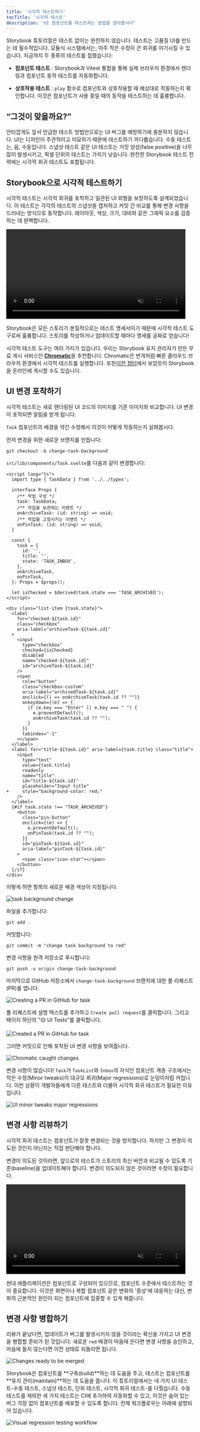 ```yaml
---
title: '시각적 테스트하기'
tocTitle: '시각적 테스트'
description: 'UI 컴포넌트를 테스트하는 방법을 알아봅시다'
---
```


Storybook 튜토리얼은 테스트 없이는 완전하지 않습니다. 테스트는 고품질 UI를 만드는 데 필수적입니다. 모듈식 시스템에서는, 아주 작은 수정이 큰 회귀를 야기시킬 수 있습니다. 지금까지 두 종류의 테스트를 접했습니다:

- **컴포넌트 테스트** : Storybook과 Vitest 통합을 통해 실제 브라우저 환경에서 렌더링과 컴포넌트 동작 테스트를 자동화합니다.

- **상호작용 테스트** : `play` 함수로 컴포넌트와 상호작용할 때 예상대로 작동하는지 확인합니다. 이것은 컴포넌트가 사용 중일 때의 동작을 테스트하는 데 훌륭합니다.

## “그것이 맞을까요?”

안타깝게도 앞서 언급한 테스트 방법만으로는 UI 버그를 예방하기에 충분하지 않습니다. UI는 디자인이 주관적이고 미묘하기 때문에 테스트하기 까다롭습니다. 수동 테스트는, 음, 수동입니다. 스냅샷 테스트 같은 UI 테스트는 거짓 양성(false positive)을 너무 많이 발생시키고, 픽셀 단위의 테스트는 가치가 낮습니다. 완전한 Storybook 테스트 전략에는 시각적 회귀 테스트도 포함됩니다.

## Storybook으로 시각적 테스트하기

시각적 테스트는 시각적 회귀를 포착하고 일관된 UI 외형을 보장하도록 설계되었습니다. 이 테스트는 각각의 테스트의 스냅샷을 캡처하고 커밋 간 비교를 통해 변경 사항을 드러내는 방식으로 동작합니다. 레이아웃, 색상, 크기, 대비와 같은 그래픽 요소를 검증하는 데 완벽합니다.

<video autoPlay muted playsInline loop style="width:480px; margin: 0 auto;">
  <source
    src="/intro-to-storybook/visual-regression-testing.mp4"
    type="video/mp4"
  />
</video>

Storybook은 모든 스토리가 본질적으로는 테스트 명세서이기 때문에 시각적 테스트 도구로써 훌륭합니다. 스토리를 작성하거나 업데이트할 때마다 명세를 공짜로 얻습니다!

시각적 테스트 도구는 여러 가지가 있습니다. 우리는 Storybook 유지 관리자가 만든 무료 게시 서비스인 [**Chromatic**](https://www.chromatic.com/?utm_source=storybook_website&utm_medium=link&utm_campaign=storybook)을 추천합니다. Chromatic은 번개처럼 빠른 클라우드 브라우저 환경에서 시각적 테스트를 실행합니다. 또한[이전 챕터](/intro-to-storybook/svelte/en/deploy/)에서 보았듯이 Storybook을 온라인에 게시할 수도 있습니다.

## UI 변경 포착하기

시각적 테스트는 새로 렌더링된 UI 코드의 이미지를 기준 이미지와 비교합니다. UI 변경이 포착되면 알림을 받게 됩니다.

`Task` 컴포넌트의 배경을 약간 수정해서 이것이 어떻게 작동하는지 살펴봅시다.

먼저 변경을 위한 새로운 브랜치를 만듭니다:

```shell
git checkout -b change-task-background
```

`src/lib/components/Task.svelte`를 다음과 같이 변경합니다:

```diff:title=src/lib/components/Task.svelte
<script lang="ts">
  import type { TaskData } from '../../types';

  interface Props {
    /** 작업 구성 */
    task: TaskData;
    /** 작업을 보관하는 이벤트 */
    onArchiveTask: (id: string) => void;
    /** 작업을 고정시키는 이벤트 */
    onPinTask: (id: string) => void;
  }

  const {
    task = {
      id: '',
      title: '',
      state: 'TASK_INBOX',
    },
    onArchiveTask,
    onPinTask,
  }: Props = $props();

  let isChecked = $derived(task.state === 'TASK_ARCHIVED');
</script>

<div class="list-item {task.state}">
  <label
    for="checked-${task.id}"
    class="checkbox"
    aria-label="archiveTask-${task.id}"
  >
    <input
      type="checkbox"
      checked={isChecked}
      disabled
      name="checked-${task.id}"
      id="archiveTask-${task.id}"
    />
    <span
      role="button"
      class="checkbox-custom"
      aria-label="archivedTask-${task.id}"
      onclick={() => onArchiveTask(task.id ?? "")}
      onkeydown={(e) => {
        if (e.key === "Enter" || e.key === " ") {
          e.preventDefault();
          onArchiveTask(task.id ?? "");
        }
      }}
      tabindex="-1"
    ></span>
  </label>
  <label for="title-${task.id}" aria-label={task.title} class="title">
    <input
      type="text"
      value={task.title}
      readonly
      name="title"
      id="title-${task.id}"
      placeholder="Input title"
+     style="background-color: red;"
    />
  </label>
  {#if task.state !== "TASK_ARCHIVED"}
    <button
      class="pin-button"
      onclick={(e) => {
        e.preventDefault();
        onPinTask(task.id ?? "");
      }}
      id="pinTask-${task.id}"
      aria-label="pinTask-${task.id}"
    >
      <span class="icon-star"></span>
    </button>
  {/if}
</div>
```

이렇게 하면 항목의 새로운 배경 색상이 지정됩니다.

![task background change](/intro-to-storybook/chromatic-task-change-9-0.png)

파일을 추가합니다:

```shell
git add .
```

커밋합니다:

```shell
git commit -m "change task background to red"
```

변경 사항을 원격 저장소로 푸시합니다:

```shell
git push -u origin change-task-background
```

마지막으로 GitHub 저장소에서 `change-task-background` 브랜치에 대한 풀 리퀘스트(PR)를 엽니다.

![Creating a PR in GitHub for task](/github/pull-request-background.png)

풀 리퀘스트에 설명 텍스트를 추가하고 `Create pull request`를 클릭합니다. 그리고 페이지 하단의 "🟡 UI Tests"를 클릭합니다.

![Created a PR in GitHub for task](/github/pull-request-background-ok.png)

그러면 커밋으로 인해 포착된 UI 변경 사항을 보여줍니다.

![Chromatic caught changes](/intro-to-storybook/chromatic-catch-changes.png)

변경 사항이 많습니다! `Task`가 `TaskList`와 `Inbox`의 자식인 컴포넌트 계층 구조에서는 작은 수정(Minor tweaks)이 대규모 회귀(Major regressions)로 눈덩이처럼 커집니다. 이런 상황이 개발자들에게 다른 테스트와 더불어 시각적 회귀 테스트가 필요한 이유입니다.

![UI minor tweaks major regressions](/intro-to-storybook/minor-major-regressions.gif)

## 변경 사항 리뷰하기

시각적 회귀 테스트는 컴포넌트가 잘못 변경되는 것을 방지합니다. 하지만 그 변경이 의도된 것인지 아닌지는 직접 판단해야 합니다.

변경이 의도된 것이라면, 앞으로의 테스트가 스토리의 최신 버전과 비교될 수 있도록 기준(baseline)을 업데이트해야 합니다. 변경이 의도되지 않은 것이라면 수정이 필요합니다.

<video autoPlay muted playsInline loop style="width:480px; margin: 0 auto;">
  <source
    src="/intro-to-storybook/website-workflow-review-merge-optimized.mp4"
    type="video/mp4"
  />
</video>

현대 애플리케이션은 컴포넌트로 구성되어 있으므로, 컴포넌트 수준에서 테스트하는 것이 중요합니다. 이것은 화면이나 복합 컴포넌트 같은 변화의 '증상'에 대응하는 대신, 변화의 근본적인 원인이 되는 컴포넌트에 집중할 수 있게 해줍니다.

## 변경 사항 병합하기

리뷰가 끝났다면, 업데이트가 버그를 발생시키지 않을 것이라는 확신을 가지고 UI 변경을 병합할 준비가 된 것입니다. 새로운 `red` 배경이 마음에 든다면 변경 사항을 승인하고, 마음에 들지 않는다면 이전 상태로 되돌리면 됩니다.

![Changes ready to be merged](/intro-to-storybook/chromatic-review-finished.png)

Storybook은 컴포넌트를 **구축(build)**하는 데 도움을 주고, 테스트는 컴포넌트를 **유지 관리(maintain)**하는 데 도움을 줍니다. 이 튜토리얼에서는 네 가지 UI 테스트-수동 테스트, 스냅샷 테스트, 단위 테스트, 시각적 회귀 테스트-를 다뤘습니다. 수동 테스트를 제외한 세 가지 테스트는 CI에 추가하여 자동화할 수 있고, 이것은 숨어 있는 버그 걱정 없이 컴포넌트를 배포할 수 있도록 합니다. 전체 워크플로우는 아래에 설명되어 있습니다.

![Visual regression testing workflow](/intro-to-storybook/cdd-review-workflow.png)
